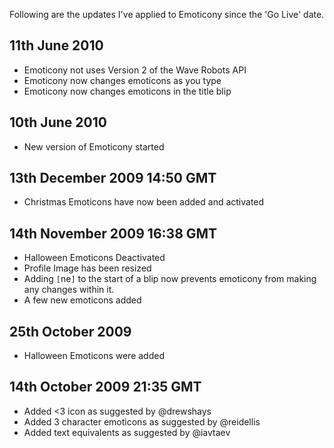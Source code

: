 Following are the updates I've applied to Emoticony since the 'Go Live' date.

## 11th June 2010 ##
  * Emoticony not uses Version 2 of the Wave Robots API
  * Emoticony now changes emoticons as you type
  * Emoticony now changes emoticons in the title blip

## 10th June 2010 ##
  * New version of Emoticony started

## 13th December 2009 14:50 GMT ##
  * Christmas Emoticons have now been added and activated

## 14th November 2009 16:38 GMT ##
  * Halloween Emoticons Deactivated
  * Profile Image has been resized
  * Adding `[`ne`]` to the start of a blip now prevents emoticony from making any changes within it.
  * A few new emoticons added

## 25th October 2009 ##
  * Halloween Emoticons were added

## 14th October 2009 21:35 GMT ##
  * Added <3 icon as suggested by @drewshays
  * Added 3 character emoticons as suggested by @reidellis
  * Added text equivalents as suggested by @iavtaev